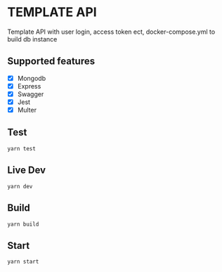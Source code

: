 # TEMPLATE API
Template API with user login, access token ect, docker-compose.yml to build db instance

## Supported features
- [x] Mongodb
- [x] Express
- [x] Swagger
- [x] Jest
- [x] Multer

## Test
```
yarn test
```

## Live Dev
```
yarn dev
```

## Build
```
yarn build
```

## Start
```
yarn start
```